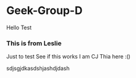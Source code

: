 # Geek-Group-D
Hello Test

### This is from Leslie 
Just to test
See if this works
I am CJ Thia here :()


sdjsgjdkasdshjashdjdash